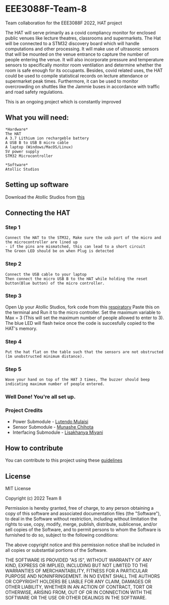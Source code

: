 # EEE3088F-Team-8
Team collaboration for the EEE3088F 2022, HAT project



The HAT will serve primarily as a covid compliancy monitor for enclosed public venues like
lecture theatres, classrooms and supermarkets. The Hat will be connected to a STM32
discovery board which will handle computations and other processing. It will make use of
ultrasonic sensors that will be mounted on the venue entrance to capture the number of people
entering the venue. It will also incorporate pressure and temperature sensors to specifically
monitor room ventilation and determine whether the room is safe enough for its occupants.
Besides, covid related uses, the HAT could be used to compile statistical records on lecture
attendance or supermarket peak times. Furthermore, it can be used to monitor overcrowding on
shuttles like the Jammie buses in accordance with traffic and road safety regulations.

This is an ongoing project which is constantly improved 

## What you will need:
```
*Hardware*
The HAT
A 3.7 Lithium ion rechargeble battery
A USB B to USB B micro cable
A laptop (Windows/MacOS/Linux)
5V power supply
STM32 Microcontroller

*Software*
Atollic Studios
```

## Setting up software

Download the Atollic Studios from [this](https://www.st.com/en/development-tools/truestudio.html#:~:text=Featured%20Videos-,Description,easy%20and%20efficient%20development%20process.)



## Connecting the HAT

### Step 1
```
Connect the HAT to the STM32, Make sure the usb port of the micro and the microcontroller are lined up 
- if the pins are mismatched, this can lead to a short circuit
The Green LED should be on when Plug is detected
```
### Step 2
```
Connect the USB cable to your laptop
Then connect the micro USB B to the HAT while holding the reset button(Blue button) of the micro controller.
```
### Step 3

Open Up your Atollic Studios, fork code from this [respiratory](https://github.com/ltnlutendo/EEE3088F-Team-8)
Paste this on the terminal and Run it to the micro controller.
Set the maximum variable to Max = 3 (This will set the maximum number of people allowed to enter to 3).
The blue LED will flash twice once the code is succesfully copied to the HAT's memory.

### Step 4

```
Put the hat flat on the table such that the sensors are not obstructed (1m unobstructed minimum distance).
```
### Step 5

```
Wave your hand on top of the HAT 3 times, The buzzer should beep indicating maximum number of people entered.
```
### Well Done! You're all set up.

### Project Credits
- Power Submodule  - [Lutendo Mulaisi](https://github.com/ltnlutendo) 
- Sensor Submodule   - [Munashe Chihota](https://github.com/MunasheC)
- Interfacing Submodule - [Lisakhanya Miyani](https://github.com/LisakhanyaMiyana)

## How to contribute
You can contribute to this project using these [guidelines](https://www.contributor-covenant.org/)

## License
MIT License

Copyright (c) 2022 Team 8

Permission is hereby granted, free of charge, to any person obtaining a copy
of this software and associated documentation files (the "Software"), to deal
in the Software without restriction, including without limitation the rights
to use, copy, modify, merge, publish, distribute, sublicense, and/or sell
copies of the Software, and to permit persons to whom the Software is
furnished to do so, subject to the following conditions:

The above copyright notice and this permission notice shall be included in all
copies or substantial portions of the Software.

THE SOFTWARE IS PROVIDED "AS IS", WITHOUT WARRANTY OF ANY KIND, EXPRESS OR
IMPLIED, INCLUDING BUT NOT LIMITED TO THE WARRANTIES OF MERCHANTABILITY,
FITNESS FOR A PARTICULAR PURPOSE AND NONINFRINGEMENT. IN NO EVENT SHALL THE
AUTHORS OR COPYRIGHT HOLDERS BE LIABLE FOR ANY CLAIM, DAMAGES OR OTHER
LIABILITY, WHETHER IN AN ACTION OF CONTRACT, TORT OR OTHERWISE, ARISING FROM,
OUT OF OR IN CONNECTION WITH THE SOFTWARE OR THE USE OR OTHER DEALINGS IN THE
SOFTWARE.
